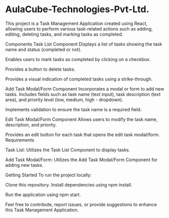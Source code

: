 # AulaCube-Technologies-Pvt-Ltd.

This project is a Task Management Application created using React, allowing users to perform various task-related actions such as adding, editing, deleting tasks, and marking tasks as completed.

Components
Task List Component
Displays a list of tasks showing the task name and status (completed or not).

Enables users to mark tasks as completed by clicking on a checkbox.

Provides a button to delete tasks.

Provides a visual indication of completed tasks using a strike-through.

Add Task Modal/Form Component
Incorporates a modal or form to add new tasks.
Includes fields such as task name (text input), task description (text area), and priority level (low, medium, high - dropdown).

Implements validation to ensure the task name is a required field.

Edit Task Modal/Form Component
Allows users to modify the task name, description, and priority.

Provides an edit button for each task that opens the edit task modal/form.
Requirements

Task List: Utilizes the Task List Component to display tasks.

Add Task Modal/Form: Utilizes the Add Task Modal/Form Component for adding new tasks.


Getting Started
To run the project locally:

Clone this repository.
Install dependencies using npm install.

Run the application using npm start.

Feel free to contribute, report issues, or provide suggestions to enhance this Task Management Application.
